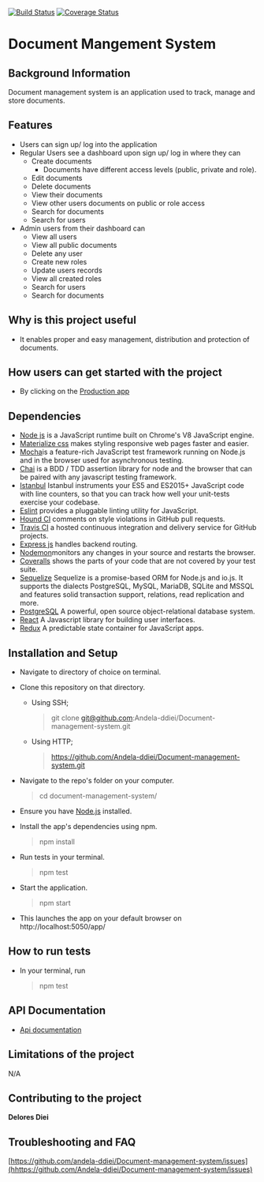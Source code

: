 [![Build Status](https://travis-ci.org/Andela-ddiei/Document-management-system.svg?branch=develop)](https://travis-ci.org/Andela-ddiei/Document-management-system)
[![Coverage Status](https://coveralls.io/repos/github/Andela-ddiei/Document-management-system/badge.svg?branch=develop)](https://coveralls.io/github/Andela-ddiei/Document-management-system?branch=develop)
# Document Mangement System
## Background Information
Document management system is an application used to track, manage and store documents.
## Features

* Users can sign up/ log into the application
* Regular Users see a dashboard upon sign up/ log in where they can
  * Create documents
    * Documents have different access levels (public, private and role).
  * Edit documents
  * Delete documents
  * View their documents
  * View other users documents on public or role access
  * Search for documents
  * Search for users
* Admin users from their dashboard can
  * View all users
  * View all public documents
  * Delete any user
  * Create new roles
  * Update users records
  * View all created roles
  * Search for users
  * Search for documents
  
## Why is this project useful

* It enables proper and easy management, distribution and protection of documents.

## How users can get started with the project

- By clicking on the [Production app](https://ddiei-doc-mgt-system-staging.herokuapp.com)

## Dependencies

- [Node js](https://nodejs.org/en/) is a JavaScript runtime built on Chrome's V8 JavaScript engine.
- [Materialize css](http://materializecss.com/) makes styling responsive web pages faster and easier.
- [Mocha](https://mochajs.org/)is a feature-rich JavaScript test framework running on Node.js and in the browser used for asynchronous testing.
- [Chai](https://chaijs.com/) is a BDD / TDD assertion library for node and the browser that can be paired with any javascript testing framework.
- [Istanbul](https://istanbul.js.org/) Istanbul instruments your ES5 and ES2015+ JavaScript code with line counters, so that you can track how well your unit-tests exercise your codebase.
- [Eslint](http://eslint.org/) provides a pluggable linting utility for JavaScript.
- [Hound CI](https://houndci.com/) comments on style violations in GitHub pull requests.
- [Travis CI](https://travis-ci.org/) a hosted continuous integration and delivery service for GitHub projects.
- [Express js](http://expressjs.com/) handles backend routing.
- [Nodemon](https://nodemon.io/)monitors any changes in your source and restarts the browser.
- [Coveralls](https://coveralls.io/) shows the parts of your code that are not covered by your test suite.
- [Sequelize](http://docs.sequelizejs.com/) Sequelize is a promise-based ORM for Node.js and io.js. It supports the dialects PostgreSQL, MySQL, MariaDB, SQLite and MSSQL and features solid transaction support, relations, read replication and more.
- [PostgreSQL](https://www.postgresql.org/) A powerful, open source object-relational database system.
- [React](https://facebook.github.io/react/) A Javascript library for building user interfaces.
- [Redux](http://redux.js.org/) A predictable state container for JavaScript apps.


## Installation and Setup

- Navigate to directory of choice on terminal.
- Clone this repository on that directory.

   - Using SSH;

     > git clone git@github.com:Andela-ddiei/Document-management-system.git
   - Using HTTP;

     > https://github.com/Andela-ddiei/Document-management-system.git
- Navigate  to the repo's folder on your computer.

     > cd document-management-system/

- Ensure you have [Node.js](https://nodejs.org/en/) installed.
- Install the app's dependencies using npm.
 
     > npm install

- Run tests in your terminal.

     > npm test

- Start the application.

     > npm start

- This launches the app on your default browser on http://localhost:5050/app/

## How to run tests

- In your terminal, run 
   > npm test
## API Documentation
- [Api documentation](http://localhost:5050)
## Limitations of the project
  N/A

## Contributing to the project

**Delores Diei**
## Troubleshooting and FAQ

[https://github.com/andela-ddiei/Document-management-system/issues](hhttps://github.com/Andela-ddiei/Document-management-system/issues)
